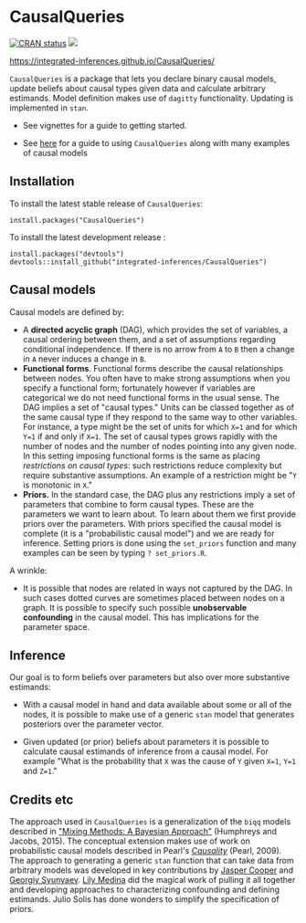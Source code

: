 # CausalQueries

<!-- badges: start -->
[![CRAN status](https://www.r-pkg.org/badges/version/CausalQueries)](https://CRAN.R-project.org/package=CausalQueries)
![](https://cranlogs.r-pkg.org/badges/grand-total/CausalQueries)
<!-- badges: end -->

https://integrated-inferences.github.io/CausalQueries/

`CausalQueries` is a package that lets you declare binary causal models, update beliefs about causal types given data and calculate arbitrary estimands. Model definition makes use of `dagitty` functionality. Updating is implemented in `stan`. 

* See vignettes for a guide to getting started.

* See [here](https://macartan.github.io/assets/pdf/papers/2024_CausalQueries.pdf) for a guide to using `CausalQueries` along with many examples of causal models  

 

## Installation

To install the latest stable release of `CausalQueries`:

```
install.packages("CausalQueries")
```

To install the latest development release :

```
install.packages("devtools")
devtools::install_github("integrated-inferences/CausalQueries")
```

## Causal models

Causal models are defined by:

* A **directed acyclic graph** (DAG), which provides the set of variables, a causal ordering between them, and a set of assumptions regarding conditional independence. If there is no arrow from `A` to `B` then a change in `A` never induces a change in `B`. 
* **Functional forms**. Functional forms describe the causal relationships between nodes. You often have to make strong assumptions when you specify a functional form; fortunately however if variables are categorical  we do not need functional forms in the usual sense. The DAG implies a set of "causal types." Units can be classed together as of the same causal type if they respond to the same way to other variables.  For instance, a type might be the set of units for which `X=1` and for which `Y=1` if and only if `X=1`. The set of causal types grows rapidly with the number of nodes and the number of nodes pointing into any given node. In this setting imposing functional forms is the same as placing *restrictions on causal types*: such restrictions reduce  complexity but require substantive assumptions. An example of a restriction might be "`Y` is monotonic in `X`."
* **Priors.** In the standard case, the DAG plus any restrictions imply a set of parameters that combine to form causal types. These are the  parameters we want to learn about. To learn about them we first provide priors over the parameters. With priors specified the causal model is complete (it is a "probabilistic causal model") and we are ready for inference.  Setting priors is done using the `set_priors` function and many examples can be seen by typing `? set_priors.R`.


A wrinkle:

* It is possible that nodes are related in ways not captured by the DAG. In such cases dotted curves are sometimes placed between nodes on a graph. It is possible to specify such possible **unobservable confounding** in the causal model. This has implications for the parameter space.

## Inference

Our goal is to form beliefs over parameters but also over more substantive estimands:

* With a causal model in hand and data available about some or all of the nodes, it is possible to make use of a generic `stan` model that generates posteriors over the parameter vector. 

*  Given updated (or prior) beliefs about parameters it is possible to calculate causal estimands of inference from a causal model. For example "What is the probability that `X` was the cause of `Y` given `X=1`, `Y=1` and `Z=1`."


## Credits etc

The approach used in `CausalQueries` is a generalization of the `biqq` models described in ["Mixing Methods: A Bayesian Approach"](https://www.cambridge.org/core/journals/american-political-science-review/article/abs/mixing-methods-a-bayesian-approach/BB1DFC2FDA3D7F2224F3341042FEA5F4) (Humphreys and Jacobs, 2015). The conceptual extension makes use of work on probabilistic causal models described in Pearl's [*Causality*](https://www.cambridge.org/core/books/causality/B0046844FAE10CBF274D4ACBDAEB5F5B) (Pearl, 2009). The approach to generating a generic `stan` function that can take data from arbitrary models was developed in key contributions by [Jasper Cooper](https://www.linkedin.com/in/jasper-jack-cooper/) and [Georgiy Syunyaev]( https://gsyunyaev.com/). [Lily Medina](https://lilymedina.github.io/) did the magical work of pulling it all together and developing approaches to characterizing confounding and defining estimands. Julio Solis has done wonders to simplify the specification of priors.    
